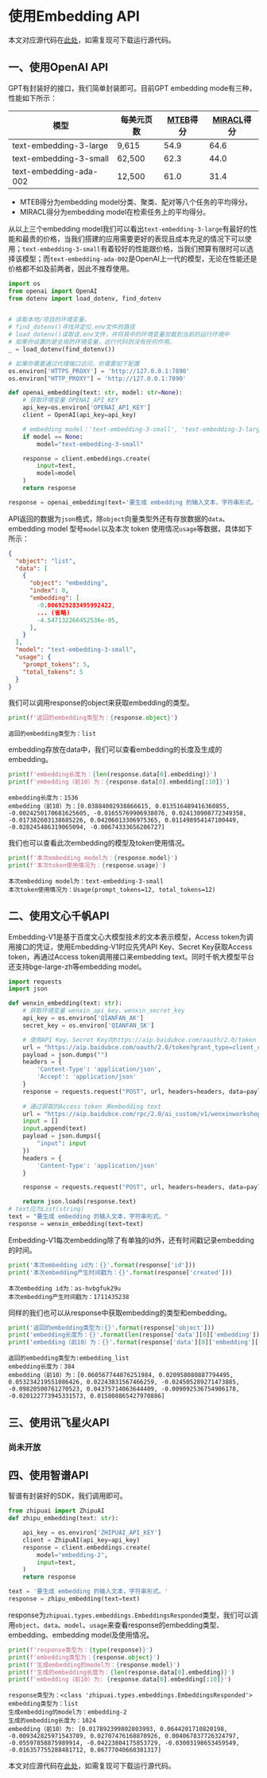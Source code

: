 # 使用Embedding API

本文对应源代码在[此处](https://github.com/datawhalechina/llm-universe/blob/main/notebook/C3%20%E6%90%AD%E5%BB%BA%E7%9F%A5%E8%AF%86%E5%BA%93/2.%E4%BD%BF%E7%94%A8%20Embedding%20API.ipynb)，如需复现可下载运行源代码。
## 一、使用OpenAI API
GPT有封装好的接口，我们简单封装即可。目前GPT embedding mode有三种，性能如下所示：

|模型 | 每美元页数 | [MTEB](https://github.com/embeddings-benchmark/mteb)得分 | [MIRACL](https://github.com/project-miracl/miracl)得分|
| --- | --- | --- | --- |
|text-embedding-3-large|9,615|54.9|64.6|
|text-embedding-3-small|62,500|62.3|44.0|
|text-embedding-ada-002|12,500|61.0|31.4|
* MTEB得分为embedding model分类、聚类、配对等八个任务的平均得分。
* MIRACL得分为embedding model在检索任务上的平均得分。  

从以上三个embedding model我们可以看出`text-embedding-3-large`有最好的性能和最贵的价格，当我们搭建的应用需要更好的表现且成本充足的情况下可以使用；`text-embedding-3-small`有着较好的性能跟价格，当我们预算有限时可以选择该模型；而`text-embedding-ada-002`是OpenAI上一代的模型，无论在性能还是价格都不如及前两者，因此不推荐使用。


```python
import os
from openai import OpenAI
from dotenv import load_dotenv, find_dotenv


# 读取本地/项目的环境变量。
# find_dotenv()寻找并定位.env文件的路径
# load_dotenv()读取该.env文件，并将其中的环境变量加载到当前的运行环境中  
# 如果你设置的是全局的环境变量，这行代码则没有任何作用。
_ = load_dotenv(find_dotenv())

# 如果你需要通过代理端口访问，你需要如下配置
os.environ['HTTPS_PROXY'] = 'http://127.0.0.1:7890'
os.environ["HTTP_PROXY"] = 'http://127.0.0.1:7890'

def openai_embedding(text: str, model: str=None):
    # 获取环境变量 OPENAI_API_KEY
    api_key=os.environ['OPENAI_API_KEY']
    client = OpenAI(api_key=api_key)

    # embedding model：'text-embedding-3-small', 'text-embedding-3-large', 'text-embedding-ada-002'
    if model == None:
        model="text-embedding-3-small"

    response = client.embeddings.create(
        input=text,
        model=model
    )
    return response

response = openai_embedding(text='要生成 embedding 的输入文本，字符串形式。')
```

API返回的数据为`json`格式，除`object`向量类型外还有存放数据的`data`、embedding model 型号`model`以及本次 token 使用情况`usage`等数据，具体如下所示：
```json
{
  "object": "list",
  "data": [
    {
      "object": "embedding",
      "index": 0,
      "embedding": [
        -0.006929283495992422,
        ... (省略)
        -4.547132266452536e-05,
      ],
    }
  ],
  "model": "text-embedding-3-small",
  "usage": {
    "prompt_tokens": 5,
    "total_tokens": 5
  }
}
```
我们可以调用response的object来获取embedding的类型。


```python
print(f'返回的embedding类型为：{response.object}')
```

    返回的embedding类型为：list


embedding存放在data中，我们可以查看embedding的长度及生成的embedding。


```python
print(f'embedding长度为：{len(response.data[0].embedding)}')
print(f'embedding（前10）为：{response.data[0].embedding[:10]}')
```

    embedding长度为：1536
    embedding（前10）为：[0.03884002938866615, 0.013516489416360855, -0.0024250170681625605, -0.01655769906938076, 0.024130908772349358, -0.017382603138685226, 0.04206013306975365, 0.011498954147100449, -0.028245486319065094, -0.00674333656206727]


我们也可以查看此次embedding的模型及token使用情况。


```python
print(f'本次embedding model为：{response.model}')
print(f'本次token使用情况为：{response.usage}')
```

    本次embedding model为：text-embedding-3-small
    本次token使用情况为：Usage(prompt_tokens=12, total_tokens=12)


## 二、使用文心千帆API
Embedding-V1是基于百度文心大模型技术的文本表示模型，Access token为调用接口的凭证，使用Embedding-V1时应先凭API Key、Secret Key获取Access token，再通过Access token调用接口来embedding text。同时千帆大模型平台还支持bge-large-zh等embedding model。


```python
import requests
import json

def wenxin_embedding(text: str):
    # 获取环境变量 wenxin_api_key、wenxin_secret_key
    api_key = os.environ['QIANFAN_AK']
    secret_key = os.environ['QIANFAN_SK']

    # 使用API Key、Secret Key向https://aip.baidubce.com/oauth/2.0/token 获取Access token
    url = "https://aip.baidubce.com/oauth/2.0/token?grant_type=client_credentials&client_id={0}&client_secret={1}".format(api_key, secret_key)
    payload = json.dumps("")
    headers = {
        'Content-Type': 'application/json',
        'Accept': 'application/json'
    }
    response = requests.request("POST", url, headers=headers, data=payload)
    
    # 通过获取的Access token 来embedding text
    url = "https://aip.baidubce.com/rpc/2.0/ai_custom/v1/wenxinworkshop/embeddings/embedding-v1?access_token=" + str(response.json().get("access_token"))
    input = []
    input.append(text)
    payload = json.dumps({
        "input": input
    })
    headers = {
        'Content-Type': 'application/json'
    }

    response = requests.request("POST", url, headers=headers, data=payload)

    return json.loads(response.text)
# text应为List(string)
text = "要生成 embedding 的输入文本，字符串形式。"
response = wenxin_embedding(text=text)
```

Embedding-V1每次embedding除了有单独的id外，还有时间戳记录embedding的时间。


```python
print('本次embedding id为：{}'.format(response['id']))
print('本次embedding产生时间戳为：{}'.format(response['created']))
```

    本次embedding id为：as-hvbgfuk29u
    本次embedding产生时间戳为：1711435238


同样的我们也可以从response中获取embedding的类型和embedding。


```python
print('返回的embedding类型为:{}'.format(response['object']))
print('embedding长度为：{}'.format(len(response['data'][0]['embedding'])))
print('embedding（前10）为：{}'.format(response['data'][0]['embedding'][:10]))
```

    返回的embedding类型为:embedding_list
    embedding长度为：384
    embedding（前10）为：[0.060567744076251984, 0.020958080887794495, 0.053234219551086426, 0.02243831567466259, -0.024505289271473885, -0.09820500761270523, 0.04375714063644409, -0.009092536754906178, -0.020122773945331573, 0.015808865427970886]


## 三、使用讯飞星火API

### 尚未开放

## 四、使用智谱API
智谱有封装好的SDK，我们调用即可。


```python
from zhipuai import ZhipuAI
def zhipu_embedding(text: str):

    api_key = os.environ['ZHIPUAI_API_KEY']
    client = ZhipuAI(api_key=api_key)
    response = client.embeddings.create(
        model="embedding-2",
        input=text,
    )
    return response

text = '要生成 embedding 的输入文本，字符串形式。'
response = zhipu_embedding(text=text)
```

response为`zhipuai.types.embeddings.EmbeddingsResponded`类型，我们可以调用`object`、`data`、`model`、`usage`来查看response的embedding类型、embedding、embedding model及使用情况。


```python
print(f'response类型为：{type(response)}')
print(f'embedding类型为：{response.object}')
print(f'生成embedding的model为：{response.model}')
print(f'生成的embedding长度为：{len(response.data[0].embedding)}')
print(f'embedding（前10）为: {response.data[0].embedding[:10]}')
```

    response类型为：<class 'zhipuai.types.embeddings.EmbeddingsResponded'>
    embedding类型为：list
    生成embedding的model为：embedding-2
    生成的embedding长度为：1024
    embedding（前10）为: [0.017892399802803993, 0.0644201710820198, -0.009342825971543789, 0.02707476168870926, 0.004067837726324797, -0.05597858875989914, -0.04223804175853729, -0.03003198653459549, -0.016357755288481712, 0.06777040660381317]

本文对应源代码在[此处](https://github.com/datawhalechina/llm-universe/blob/main/notebook/C3%20%E6%90%AD%E5%BB%BA%E7%9F%A5%E8%AF%86%E5%BA%93/2.%E4%BD%BF%E7%94%A8%20Embedding%20API.ipynb)，如需复现可下载运行源代码。